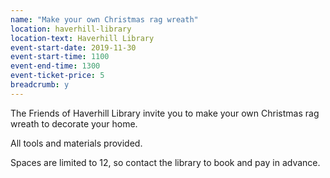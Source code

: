 ```yaml
---
name: "Make your own Christmas rag wreath"
location: haverhill-library
location-text: Haverhill Library
event-start-date: 2019-11-30
event-start-time: 1100
event-end-time: 1300
event-ticket-price: 5
breadcrumb: y
---
```


The Friends of Haverhill Library invite you to make your own Christmas rag wreath to decorate your home.

All tools and materials provided.

Spaces are limited to 12, so contact the library to book and pay in advance.
